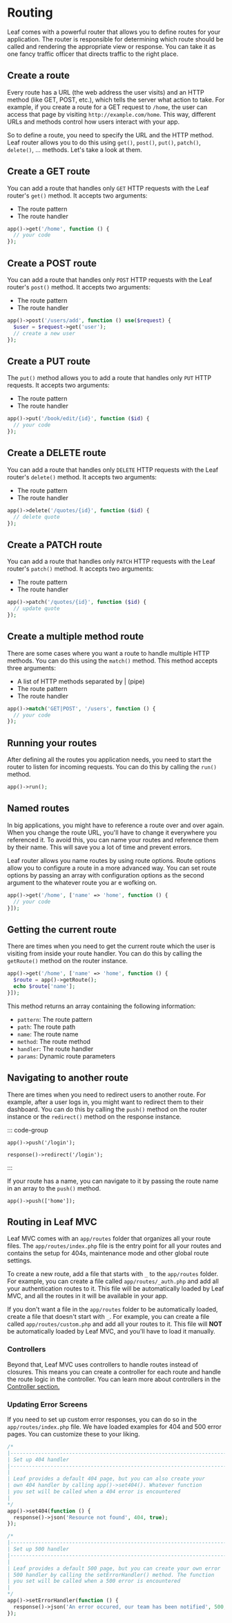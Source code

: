 # Routing

<!-- markdownlint-disable no-inline-html -->

Leaf comes with a powerful router that allows you to define routes for your application. The router is responsible for determining which route should be called and rendering the appropriate view or response. You can take it as one fancy traffic officer that directs traffic to the right place.

## Create a route

Every route has a URL (the web address the user visits) and an HTTP method (like GET, POST, etc.), which tells the server what action to take. For example, if you create a route for a GET request to `/home`, the user can access that page by visiting `http://example.com/home`. This way, different URLs and methods control how users interact with your app.

So to define a route, you need to specify the URL and the HTTP method. Leaf router allows you to do this using `get()`, `post()`, `put()`, `patch()`, `delete()`, ... methods. Let's take a look at them.

## Create a GET route

You can add a route that handles only `GET` HTTP requests with the Leaf router's `get()` method. It accepts two arguments:

- The route pattern
- The route handler

```php
app()->get('/home', function () {
  // your code
});
```

## Create a POST route

You can add a route that handles only `POST` HTTP requests with the Leaf router's `post()` method. It accepts two arguments:

- The route pattern
- The route handler

```php
app()->post('/users/add', function () use($request) {
  $user = $request->get('user');
  // create a new user
});
```

## Create a PUT route

The `put()` method allows you to add a route that handles only `PUT` HTTP requests. It accepts two arguments:

- The route pattern
- The route handler

```php
app()->put('/book/edit/{id}', function ($id) {
  // your code
});
```

## Create a DELETE route

You can add a route that handles only `DELETE` HTTP requests with the Leaf router's `delete()` method. It accepts two arguments:

- The route pattern
- The route handler

```php
app()->delete('/quotes/{id}', function ($id) {
  // delete quote
});
```

## Create a PATCH route

You can add a route that handles only `PATCH` HTTP requests with the Leaf router's `patch()` method. It accepts two arguments:

- The route pattern
- The route handler

```php
app()->patch('/quotes/{id}', function ($id) {
  // update quote
});
```

## Create a multiple method route

There are some cases where you want a route to handle multiple HTTP methods. You can do this using the `match()` method. This method accepts three arguments:

- A list of HTTP methods separated by | (pipe)
- The route pattern
- The route handler

```php
app()->match('GET|POST', '/users', function () {
  // your code
});
```

## Running your routes

After defining all the routes you application needs, you need to start the router to listen for incoming requests. You can do this by calling the `run()` method.

```php
app()->run();
```

## Named routes

In big applications, you might have to reference a route over and over again. When you change the route URL, you'll have to change it everywhere you referenced it. To avoid this, you can name your routes and reference them by their name. This will save you a lot of time and prevent errors.

Leaf router allows you name routes by using route options. Route options allow you to configure a route in a more advanced way. You can set route options by passing an array with configuration options as the second argument to the whatever route you ar e wofking on.

```php
app()->get('/home', ['name' => 'home', function () {
  // your code
}]);
```

## Getting the current route

There are times when you need to get the current route which the user is visiting from inside your route handler. You can do this by calling the `getRoute()` method on the router instance.

```php
app()->get('/home', ['name' => 'home', function () {
  $route = app()->getRoute();
  echo $route['name'];
}]);
```

This method returns an array containing the following information:

- `pattern`: The route pattern
- `path`: The route path
- `name`: The route name
- `method`: The route method
- `handler`: The route handler
- `params`: Dynamic route parameters

## Navigating to another route

There are times when you need to redirect users to another route. For example, after a user logs in, you might want to redirect them to their dashboard. You can do this by calling the `push()` method on the router instance or the `redirect()` method on the response instance.

::: code-group

```php:no-line-numbers [router]
app()->push('/login');
```

```php:no-line-numbers [response]
response()->redirect('/login');
```

:::

If your route has a name, you can navigate to it by passing the route name in an array to the `push()` method.

```php:no-line-numbers
app()->push(['home']);
```

## Routing in Leaf MVC

Leaf MVC comes with an `app/routes` folder that organizes all your route files. The `app/routes/index.php` file is the entry point for all your routes and contains the setup for 404s, maintenance mode and other global route settings.

To create a new route, add a file that starts with `_` to the `app/routes` folder. For example, you can create a file called `app/routes/_auth.php` and add all your authentication routes to it. This file will be automatically loaded by Leaf MVC, and all the routes in it will be available in your app.

If you don't want a file in the `app/routes` folder to be automatically loaded, create a file that doesn't start with `_`. For example, you can create a file called `app/routes/custom.php` and add all your routes to it. This file will **NOT** be automatically loaded by Leaf MVC, and you'll have to load it manually.

### Controllers

Beyond that, Leaf MVC uses controllers to handle routes instead of closures. This means you can create a controller for each route and handle the route logic in the controller. You can learn more about controllers in the [Controller section.](/docs/mvc/controllers)

### Updating Error Screens

If you need to set up custom error responses, you can do so in the `app/routes/index.php` file. We have loaded examples for 404 and 500 error pages. You can customize these to your liking.

```php
/*
|--------------------------------------------------------------------------
| Set up 404 handler
|--------------------------------------------------------------------------
|
| Leaf provides a default 404 page, but you can also create your
| own 404 handler by calling app()->set404(). Whatever function
| you set will be called when a 404 error is encountered
|
*/
app()->set404(function () {
  response()->json('Resource not found', 404, true);
});

/*
|--------------------------------------------------------------------------
| Set up 500 handler
|--------------------------------------------------------------------------
|
| Leaf provides a default 500 page, but you can create your own error
| 500 handler by calling the setErrorHandler() method. The function
| you set will be called when a 500 error is encountered
|
*/
app()->setErrorHandler(function () {
  response()->json('An error occured, our team has been notified', 500, true);
});
```
